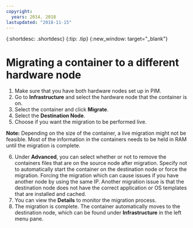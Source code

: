 ```yaml
---
copyright:
  years: 2014, 2018
lastupdated: "2018-11-15"
---
```

{:shortdesc: .shortdesc}
{:tip: .tip}
{:new_window: target="_blank"}

# Migrating a container to a different hardware node

1. Make sure that you have both hardware nodes set up in PIM.
2. Go to **Infrastructure** and select the hardware node that the container is on.
3. Select the container and click **Migrate**.
4. Select the **Destination Node**.
5. Choose if you want the migration to be performed live. 

**Note:** Depending on the size of the container, a live migration might not be feasible. Most of the information in the containers needs to be held in RAM until the migration is complete.

6. Under **Advanced**, you can select whether or not to remove the containers files that are on the source node after migration. Specify not to automatically start the container on the destination node or force the migration. Forcing the migration which can cause issues if you have another node by using the same IP. Another migration issue is that the destination node does not have the correct application or OS templates that are installed and cached.
7. You can view the **Details** to monitor the migration process.
8. The migration is complete. The container automatically moves to the destination node, which can be found under **Infrastructure** in the left menu pane.
